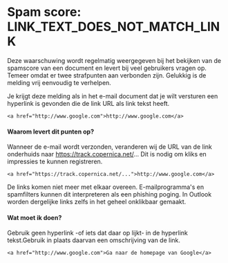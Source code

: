 # Spam score: LINK_TEXT_DOES_NOT_MATCH_LINK

Deze waarschuwing wordt regelmatig weergegeven bij het bekijken van de
spamscore van een document en levert bij veel gebruikers vragen op.
Temeer omdat er twee strafpunten aan verbonden zijn. Gelukkig is de
melding vrij eenvoudig te verhelpen.

Je krijgt deze melding als in het e-mail document dat je wilt versturen
een hyperlink is gevonden die de link URL als link tekst heeft.

    <a href="http://www.google.com">http://www.google.com</a>

#### Waarom levert dit punten op?

Wanneer de e-mail wordt verzonden, veranderen wij de URL van de link
onderhuids naar https://track.copernica.net/... Dit is nodig om kliks en
impressies te kunnen registreren.

    <a href="https://track.copernica.net/...">http://www.google.com</a>

De links komen niet meer met elkaar overeen. E-mailprogramma's en
spamfilters kunnen dit interpreteren als een phishing poging. In Outlook
worden dergelijke links zelfs in het geheel onklikbaar gemaakt.

#### Wat moet ik doen?

Gebruik geen hyperlink -of iets dat daar op lijkt- in de hyperlink
tekst.Gebruik in plaats daarvan een omschrijving van de link.

    <a href="http://www.google.com">Ga naar de homepage van Google</a>
